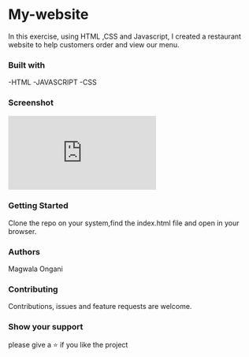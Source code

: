 # My-website
In this exercise, using HTML ,CSS and Javascript, I created a restaurant website to help customers order and view our menu.

### Built with
-HTML
-JAVASCRIPT
-CSS
 
 ### Screenshot
 ![Screenshot 2022-03-22 075427](http://127.0.0.1:5500/index.html#)

 ### Getting Started
 Clone the repo on your system,find the index.html file and open in your browser.

 ### Authors
 Magwala Ongani

 ### Contributing
 Contributions, issues and feature requests are welcome.

 ### Show your support
 please give a ⭐️ if you like the project
